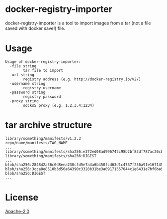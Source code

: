 # docker-registry-importer

docker-registry-importer is a tool to import images from a tar (not a file saved with docker save!) file.

# Usage

```text
Usage of docker-registry-importer:
  -file string
        tar file to import
  -url string
        registry address (e.g. http://docker-registry.io/v2/)
  -username string
        registry username
  -password string
        registry password
  -proxy string
        socks5 proxy (e.g. 1.2.3.4:1234)
```

# tar archive structure

```
library/something/manifests/v1.2.3
repo/name/manifests/TAG_NAME
...
library/something/manifests/sha256:e372ed08ad996742c98b2bf83df787ac26cb1062063986db65c2fe5b34a35fe2
library/something/manifests/sha256:DIGEST
...
blob/sha256:284842a36c0d8eea230cfd5e7a4a6b450fcd63d1c4737f236a91e1671455050a
blob/sha256:3cca8e8510b3d56a64390c3328b31be3a09171557044c1e6431e7bf6ba90f255
blob/sha256:DIGEST
...
```

# License

[Apache-2.0](./LICENSE)
